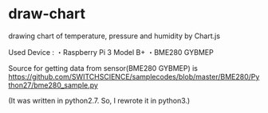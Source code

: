 # draw-chart
drawing chart of temperature, pressure and humidity by Chart.js

Used Device : 
・Raspberry Pi 3 Model B+
・BME280 GYBMEP

Source for getting data from sensor(BME280 GYBMEP) is <https://github.com/SWITCHSCIENCE/samplecodes/blob/master/BME280/Python27/bme280_sample.py>

(It was written in python2.7. So, I rewrote it in python3.)
